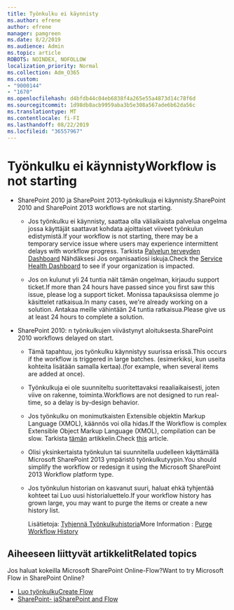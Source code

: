 ```yaml
---
title: Työnkulku ei käynnisty
ms.author: efrene
author: efrene
manager: pamgreen
ms.date: 8/2/2019
ms.audience: Admin
ms.topic: article
ROBOTS: NOINDEX, NOFOLLOW
localization_priority: Normal
ms.collection: Adm_O365
ms.custom:
- "9000144"
- "1670"
ms.openlocfilehash: d4bfdb44c04eb6838f4a265e55a4873d14c78f6d
ms.sourcegitcommit: 1d98db8acb9959aba3b5e308a567ade6b62da56c
ms.translationtype: MT
ms.contentlocale: fi-FI
ms.lasthandoff: 08/22/2019
ms.locfileid: "36557967"
---
```

# <a name="workflow-is-not-starting"></a><span data-ttu-id="c62ce-102">Työnkulku ei käynnisty</span><span class="sxs-lookup"><span data-stu-id="c62ce-102">Workflow is not starting</span></span>

- <span data-ttu-id="c62ce-103">SharePoint 2010 ja SharePoint 2013-työnkulkuja ei käynnisty.</span><span class="sxs-lookup"><span data-stu-id="c62ce-103">SharePoint 2010 and SharePoint 2013 workflows are not starting.</span></span>

    - <span data-ttu-id="c62ce-104">Jos työnkulku ei käynnisty, saattaa olla väliaikaista palvelua ongelma jossa käyttäjät saattavat kohdata ajoittaiset viiveet työnkulun edistymistä.</span><span class="sxs-lookup"><span data-stu-id="c62ce-104">If your workflow is not starting, there may be a temporary service issue where users may experience intermittent delays with workflow progress.</span></span> <span data-ttu-id="c62ce-105">Tarkista [Palvelun terveyden Dashboard](https:/admin.microsoft.com/AdminPortal/Home#/servicehealth) Nähdäksesi Jos organisaatiosi iskuja.</span><span class="sxs-lookup"><span data-stu-id="c62ce-105">Check the [Service Health Dashboard](https:/admin.microsoft.com/AdminPortal/Home#/servicehealth) to see if your organization is impacted.</span></span>

    - <span data-ttu-id="c62ce-106">Jos on kulunut yli 24 tuntia näit tämän ongelman, kirjaudu support ticket.</span><span class="sxs-lookup"><span data-stu-id="c62ce-106">If more than 24 hours have passed since you first saw this issue, please log a support ticket.</span></span> <span data-ttu-id="c62ce-107">Monissa tapauksissa olemme jo käsittelet ratkaisua.</span><span class="sxs-lookup"><span data-stu-id="c62ce-107">In many cases, we're already working on a solution.</span></span> <span data-ttu-id="c62ce-108">Antakaa meille vähintään 24 tuntia ratkaisua.</span><span class="sxs-lookup"><span data-stu-id="c62ce-108">Please give us at least 24 hours to complete a solution.</span></span>

- <span data-ttu-id="c62ce-109">SharePoint 2010: n työnkulkujen viivästynyt aloituksesta.</span><span class="sxs-lookup"><span data-stu-id="c62ce-109">SharePoint 2010 workflows delayed on start.</span></span>

    - <span data-ttu-id="c62ce-110">Tämä tapahtuu, jos työnkulku käynnistyy suurissa erissä.</span><span class="sxs-lookup"><span data-stu-id="c62ce-110">This occurs if the workflow is triggered in large batches.</span></span> <span data-ttu-id="c62ce-111">(esimerkiksi, kun useita kohteita lisätään samalla kertaa).</span><span class="sxs-lookup"><span data-stu-id="c62ce-111">(for example, when several items are added at once).</span></span>

    - <span data-ttu-id="c62ce-112">Työnkulkuja ei ole suunniteltu suoritettavaksi reaaliaikaisesti, joten viive on rakenne, toiminta.</span><span class="sxs-lookup"><span data-stu-id="c62ce-112">Workflows are not designed to run real-time, so a delay is by-design behavior.</span></span>

   -  <span data-ttu-id="c62ce-113">Jos työnkulku on monimutkaisten Extensible objektin Markup Language (XMOL), käännös voi olla hidas.</span><span class="sxs-lookup"><span data-stu-id="c62ce-113">If the Workflow is complex Extensible Object Markup Language (XMOL), compilation can be slow.</span></span> <span data-ttu-id="c62ce-114">Tarkista [tämän](https://support.microsoft.com/en-us/kb/3043697) artikkelin.</span><span class="sxs-lookup"><span data-stu-id="c62ce-114">Check [this](https://support.microsoft.com/en-us/kb/3043697) article.</span></span>

    - <span data-ttu-id="c62ce-115">Olisi yksinkertaista työnkulun tai suunnitella uudelleen käyttämällä Microsoft SharePoint 2013 ympäristö työnkulkutyypin.</span><span class="sxs-lookup"><span data-stu-id="c62ce-115">You should simplify the workflow or redesign it using the Microsoft SharePoint 2013 Workflow platform type.</span></span>

    - <span data-ttu-id="c62ce-116">Jos työnkulun historian on kasvanut suuri, haluat ehkä tyhjentää kohteet tai Luo uusi historialuettelo.</span><span class="sxs-lookup"><span data-stu-id="c62ce-116">If your workflow history has grown large, you may want to purge the items or create a new history list.</span></span>

        <span data-ttu-id="c62ce-117">Lisätietoja: [Tyhjennä Työnkulkuhistoria](https://blogs.technet.microsoft.com/marj/2015/08/07/sharepoint-2010-workflows-best-practice-purge-workflow-history-list-items/)</span><span class="sxs-lookup"><span data-stu-id="c62ce-117">More Information : [Purge Workflow History](https://blogs.technet.microsoft.com/marj/2015/08/07/sharepoint-2010-workflows-best-practice-purge-workflow-history-list-items/)</span></span>


## <a name="related-topics"></a><span data-ttu-id="c62ce-118">Aiheeseen liittyvät artikkelit</span><span class="sxs-lookup"><span data-stu-id="c62ce-118">Related topics</span></span>
<span data-ttu-id="c62ce-119">Jos haluat kokeilla Microsoft SharePoint Online-Flow?</span><span class="sxs-lookup"><span data-stu-id="c62ce-119">Want to try Microsoft Flow in SharePoint Online?</span></span>
- [<span data-ttu-id="c62ce-120">Luo työnkulku</span><span class="sxs-lookup"><span data-stu-id="c62ce-120">Create Flow</span></span>](https://support.office.com/article/Create-a-flow-for-a-list-or-library-in-SharePoint-Online-or-OneDrive-for-Business-a9c3e03b-0654-46af-a254-20252e580d01) 
- [<span data-ttu-id="c62ce-121">SharePoint- ja</span><span class="sxs-lookup"><span data-stu-id="c62ce-121">SharePoint and Flow</span></span>](https://flow.microsoft.com/blog/sharepoint-and-flow/) 


